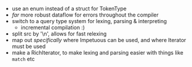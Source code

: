  * use an enum instead of a struct for TokenType
 * _far_ more robust dataflow for errors throughout the compiler
 * switch to a query type system for lexing, parsing & interpreting
    - incremental compilation :)
 * split src by '\n', allows for fast relexing
 * map out _specifically_ where Impetuous can be used, and where Iterator must be used
 * make a RichIterator, to make lexing and parsing easier with things like `match` etc 
